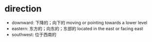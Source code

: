 # direction

- downward: 下降的；向下的 moving or pointing towards a lower level
- eastern: 东方的；向东的；东部的 located in the east or facing east
- southwest: 位于西南的
